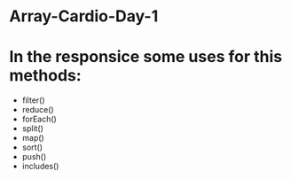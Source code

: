 # Array-Cardio-Day-1
# In the responsice some uses for this methods:
- filter()
- reduce()
- forEach()
- split()
- map()
- sort()
- push()
- includes()
